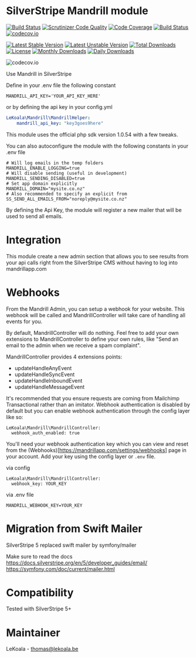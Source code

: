 # SilverStripe Mandrill module

[![Build Status](https://travis-ci.org/lekoala/silverstripe-mandrill.svg?branch=master)](https://travis-ci.org/lekoala/silverstripe-mandrill)
[![Scrutinizer Code Quality](https://scrutinizer-ci.com/g/lekoala/silverstripe-mandrill/badges/quality-score.png?b=master)](https://scrutinizer-ci.com/g/lekoala/silverstripe-mandrill/?branch=master)
[![Code Coverage](https://scrutinizer-ci.com/g/lekoala/silverstripe-mandrill/badges/coverage.png?b=master)](https://scrutinizer-ci.com/g/lekoala/silverstripe-mandrill/?branch=master)
[![Build Status](https://scrutinizer-ci.com/g/lekoala/silverstripe-mandrill/badges/build.png?b=master)](https://scrutinizer-ci.com/g/lekoala/silverstripe-mandrill/build-status/master)
[![codecov.io](https://codecov.io/github/lekoala/silverstripe-mandrill/coverage.svg?branch=master)](https://codecov.io/github/lekoala/silverstripe-mandrill?branch=master)

[![Latest Stable Version](https://poser.pugx.org/lekoala/silverstripe-mandrill/version)](https://packagist.org/packages/lekoala/silverstripe-mandrill)
[![Latest Unstable Version](https://poser.pugx.org/lekoala/silverstripe-mandrill/v/unstable)](//packagist.org/packages/lekoala/silverstripe-mandrill)
[![Total Downloads](https://poser.pugx.org/lekoala/silverstripe-mandrill/downloads)](https://packagist.org/packages/lekoala/silverstripe-mandrill)
[![License](https://poser.pugx.org/lekoala/silverstripe-mandrill/license)](https://packagist.org/packages/lekoala/silverstripe-mandrill)
[![Monthly Downloads](https://poser.pugx.org/lekoala/silverstripe-mandrill/d/monthly)](https://packagist.org/packages/lekoala/silverstripe-mandrill)
[![Daily Downloads](https://poser.pugx.org/lekoala/silverstripe-mandrill/d/daily)](https://packagist.org/packages/lekoala/silverstripe-mandrill)

![codecov.io](https://codecov.io/github/lekoala/silverstripe-mandrill/branch.svg?branch=master)

Use Mandrill in SilverStripe

Define in your .env file the following constant

    MANDRILL_API_KEY='YOUR_API_KEY_HERE'

or by defining the api key in your config.yml

```yaml
LeKoala\Mandrill\MandrillHelper:
    mandrill_api_key: "key3goes9here"
```

This module uses the official php sdk version 1.0.54 with a few tweaks.

You can also autoconfigure the module with the following constants in your .env file

    # Will log emails in the temp folders
    MANDRILL_ENABLE_LOGGING=true
    # Will disable sending (useful in development)
    MANDRILL_SENDING_DISABLED=true
    # Set app domain explicitly
    MANDRILL_DOMAIN="mysite.co.nz"
    # Also recommended to specify an explicit from
    SS_SEND_ALL_EMAILS_FROM="noreply@mysite.co.nz"

By defining the Api Key, the module will register a new mailer that will be used to send all emails.

# Integration

This module create a new admin section that allows you to see results from
your api calls right from the SilverStripe CMS without having to log into
mandrillapp.com

# Webhooks

From the Mandrill Admin, you can setup a webhook for your website. This webhook
will be called and MandrillController will take care of handling all events
for you.

By default, MandrillController will do nothing. Feel free to add your own
extensions to MandrillController to define your own rules, like "Send an
email to the admin when we receive a spam complaint".

MandrillController provides 4 extensions points:

-   updateHandleAnyEvent
-   updateHandleSyncEvent
-   updateHandleInboundEvent
-   updateHandleMessageEvent

It's recommended that you ensure requests are coming from Mailchimp Transactional rather than an imitator.
Webhook authentication is disabled by default but you can enable webhook authentication through the config layer like so:

```
LeKoala\Mandrill\MandrillController:
  webhook_auth_enabled: true
```

You'll need your webhook authentication key which you can view and reset from the (Webhooks)[https://mandrillapp.com/settings/webhooks] page in your account.
Add your key using the config layer or `.env` file.

via config
```
LeKoala\Mandrill\MandrillController:
  webhook_key: YOUR_KEY
```

via .env file
```
MANDRILL_WEBHOOK_KEY=YOUR_KEY
```

# Migration from Swift Mailer

SilverStripe 5 replaced swift mailer by symfony/mailer

Make sure to read the docs
https://docs.silverstripe.org/en/5/developer_guides/email/
https://symfony.com/doc/current/mailer.html

# Compatibility

Tested with SilverStripe 5+

# Maintainer

LeKoala - thomas@lekoala.be
